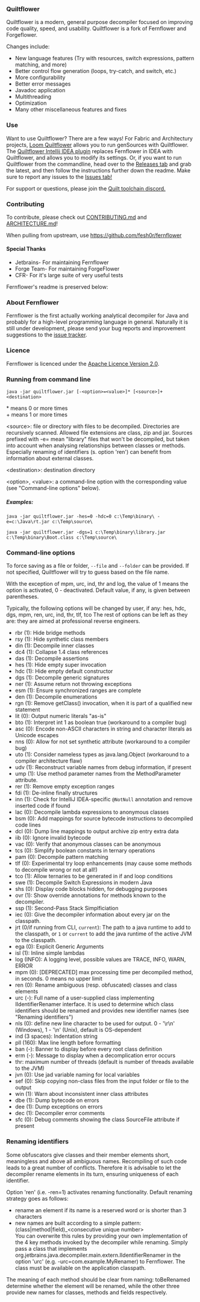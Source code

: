 ### Quiltflower

Quiltflower is a modern, general purpose decompiler focused on improving code quality, speed, and usability. Quiltflower is a fork of Fernflower and Forgeflower.

Changes include:
- New language features (Try with resources, switch expressions, pattern matching, and more)
- Better control flow generation (loops, try-catch, and switch, etc.)
- More configurability
- Better error messages
- Javadoc application
- Multithreading
- Optimization
- Many other miscellaneous features and fixes

### Use
Want to use Quiltflower? There are a few ways! For Fabric and Architectury projects, [Loom Quiltflower](https://github.com/Juuxel/LoomQuiltflower) allows you to run genSources with Quiltflower.
The [Quiltflower Intellij IDEA plugin](https://plugins.jetbrains.com/plugin/18032-quiltflower) replaces Fernflower in IDEA with Quiltflower, and allows you to modify its settings.
Or, if you want to run Quiltflower from the commandline, head over to the [Releases tab](https://github.com/QuiltMC/quiltflower/releases) and grab the latest, and then follow the instructions further down the readme.
Make sure to report any issues to the [Issues tab!](https://github.com/QuiltMC/quiltflower/issues)

For support or questions, please join the [Quilt toolchain discord.](https://discord.quiltmc.org/toolchain)

### Contributing
To contribute, please check out [CONTRIBUTING.md](./CONTRIBUTING.md) and [ARCHITECTURE.md](./ARCHITECTURE.md)!

When pulling from upstream, use https://github.com/fesh0r/fernflower

#### Special Thanks
* Jetbrains- For maintaining Fernflower
* Forge Team- For maintaining ForgeFlower
* CFR- For it's large suite of very useful tests

Fernflower's readme is preserved below:
### About Fernflower

Fernflower is the first actually working analytical decompiler for Java and 
probably for a high-level programming language in general. Naturally it is still 
under development, please send your bug reports and improvement suggestions to the
[issue tracker](https://github.com/QuiltMC/quiltflower/issues).

### Licence

Fernflower is licenced under the [Apache Licence Version 2.0](http://www.apache.org/licenses/LICENSE-2.0).

### Running from command line

`java -jar quiltflower.jar [-<option>=<value>]* [<source>]+ <destination>`

\* means 0 or more times\
\+ means 1 or more times

\<source>: file or directory with files to be decompiled. Directories are recursively scanned. Allowed file extensions are class, zip and jar.
          Sources prefixed with -e= mean "library" files that won't be decompiled, but taken into account when analysing relationships between 
          classes or methods. Especially renaming of identifiers (s. option 'ren') can benefit from information about external classes.          

\<destination>: destination directory 

\<option>, \<value>: a command-line option with the corresponding value (see "Command-line options" below).

##### Examples:

`java -jar quiltflower.jar -hes=0 -hdc=0 c:\Temp\binary\ -e=c:\Java\rt.jar c:\Temp\source\`

`java -jar quiltflower.jar -dgs=1 c:\Temp\binary\library.jar c:\Temp\binary\Boot.class c:\Temp\source\`

### Command-line options
To force saving as a file or folder, `--file` and `--folder` can be provided. If not specified, Quiltflower will try to guess based on the file name.

With the exception of mpm, urc, ind, thr and log, the value of 1 means the option is activated, 0 - deactivated. Default 
value, if any, is given between parentheses.

Typically, the following options will be changed by user, if any: hes, hdc, dgs, mpm, ren, urc, ind, thr, tlf, tco
The rest of options can be left as they are: they are aimed at professional reverse engineers.

- rbr (1): Hide bridge methods
- rsy (1): Hide synthetic class members
- din (1): Decompile inner classes
- dc4 (1): Collapse 1.4 class references
- das (1): Decompile assertions
- hes (1): Hide empty super invocation
- hdc (1): Hide empty default constructor
- dgs (1): Decompile generic signatures
- ner (1): Assume return not throwing exceptions
- esm (1): Ensure synchronized ranges are complete
- den (1): Decompile enumerations
- rgn (1): Remove getClass() invocation, when it is part of a qualified new statement
- lit (0): Output numeric literals "as-is"
- bto (1): Interpret int 1 as boolean true (workaround to a compiler bug)
- asc (0): Encode non-ASCII characters in string and character literals as Unicode escapes
- nns (0): Allow for not set synthetic attribute (workaround to a compiler bug)
- uto (1): Consider nameless types as java.lang.Object (workaround to a compiler architecture flaw)
- udv (1): Reconstruct variable names from debug information, if present
- ump (1): Use method parameter names from the MethodParameter attribute.
- rer (1): Remove empty exception ranges
- fdi (1): De-inline finally structures
- inn (1): Check for IntelliJ IDEA-specific `@NotNull` annotation and remove inserted code if found
- lac (0): Decompile lambda expressions to anonymous classes
- bsm (0): Add mappings for source bytecode instructions to decompiled code lines
- dcl (0): Dump line mappings to output archive zip entry extra data
- iib (0): Ignore invalid bytecode
- vac (0): Verify that anonymous classes can be anonymous
- tcs (0): Simplify boolean constants in ternary operations
- pam (0): Decompile pattern matching
- tlf (0): Experimental try loop enhancements (may cause some methods to decompile wrong or not at all!)
- tco (1): Allow ternaries to be generated in if and loop conditions
- swe (1): Decompile Switch Expressions in modern Java
- shs (0): Display code blocks hidden, for debugging purposes
- ovr (1): Show override annotations for methods known to the decompiler.
- ssp (1): Second-Pass Stack Simplficiation
- iec (0): Give the decompiler information about every jar on the classpath.
- jrt (0/if running from CLI, `current`): The path to a java runtime to add to the classpath, or `1` or `current` to add the java runtime of the active JVM to the classpath.
- ega (0): Explicit Generic Arguments
- isl (1): Inline simple lambdas
- log (INFO): A logging level, possible values are TRACE, INFO, WARN, ERROR
- mpm (0): [DEPRECATED] max processing time per decompiled method, in seconds. 0 means no upper limit
- ren (0): Rename ambiguous (resp. obfuscated) classes and class elements
- urc (-): Full name of a user-supplied class implementing IIdentifierRenamer interface. It is used to determine which class identifiers
           should be renamed and provides new identifier names (see "Renaming identifiers")
- nls (0): define new line character to be used for output. 0 - '\r\n' (Windows), 1 - '\n' (Unix), default is OS-dependent
- ind (3 spaces): Indentation string
- pll (160): Max line length before formatting
- ban (-): Banner to display before every root class definition
- erm (-): Message to display when a decomplication error occurs
- thr: maximum number of threads (default is number of threads available to the JVM)
- jvn (0): Use jad variable naming for local variables
- sef (0): Skip copying non-class files from the input folder or file to the output
- win (1): Warn about inconsistent inner class attributes
- dbe (1): Dump bytecode on errors
- dee (1): Dump exceptions on errors
- dec (1): Decompiler error comments
- sfc (0): Debug comments showing the class SourceFile attribute if present

### Renaming identifiers

Some obfuscators give classes and their member elements short, meaningless and above all ambiguous names. Recompiling of such
code leads to a great number of conflicts. Therefore it is advisable to let the decompiler rename elements in its turn, 
ensuring uniqueness of each identifier.

Option 'ren' (i.e. -ren=1) activates renaming functionality. Default renaming strategy goes as follows:
- rename an element if its name is a reserved word or is shorter than 3 characters
- new names are built according to a simple pattern: (class|method|field)_\<consecutive unique number>  
You can overwrite this rules by providing your own implementation of the 4 key methods invoked by the decompiler while renaming. Simply 
pass a class that implements org.jetbrains.java.decompiler.main.extern.IIdentifierRenamer in the option 'urc'
(e.g. -urc=com.example.MyRenamer) to Fernflower. The class must be available on the application classpath.

The meaning of each method should be clear from naming: toBeRenamed determine whether the element will be renamed, while the other three
provide new names for classes, methods and fields respectively.  
